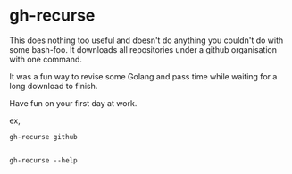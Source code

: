 # gh-recurse


This does nothing too useful and doesn't do anything you couldn't do with some bash-foo. It downloads all repositories under a github organisation with one command.

It was a fun way to revise some Golang and pass time while waiting for a long download to finish.

Have fun on your first day at work.


ex,

  ```
  gh-recurse github


  gh-recurse --help
  ```
